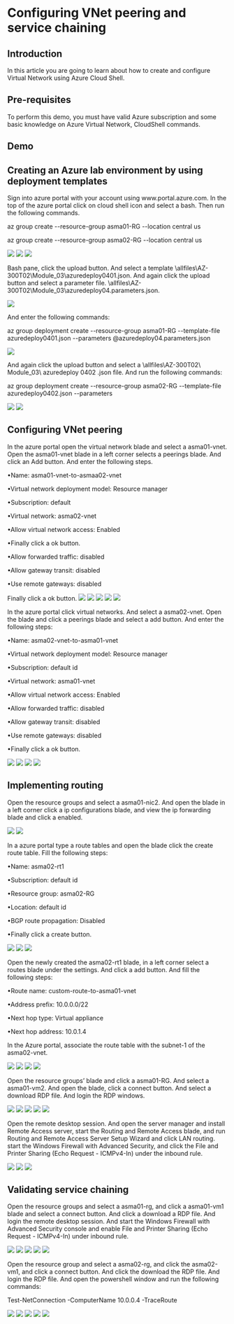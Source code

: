 <h1>Configuring VNet peering and service chaining</h1>

<h2>Introduction</h2>
<p>In this article you are going to learn about how to create and configure Virtual Network using Azure Cloud Shell.</p>

<h2>Pre-requisites</h2>
<p>To perform this demo, you must have valid Azure subscription and some basic knowledge on Azure Virtual Network, CloudShell commands.</p>

<h2>Demo</h2>
<h2>Creating an Azure lab environment by using deployment templates</h2>
<p>Sign into azure portal with your account using www.portal.azure.com. In the top of the azure portal click on cloud shell icon and  select a bash. Then run the following commands.</p>
	<p>az group create --resource-group asma01-RG --location central us</p>
	<p>az group create --resource-group asma02-RG --location central us</p>
<img src="https://codesizzlergit.blob.core.windows.net/az300-004/01.jpg"/>
<img src="https://codesizzlergit.blob.core.windows.net/az300-004/02.jpg"/>
<img src="https://codesizzlergit.blob.core.windows.net/az300-004/03.jpg"/>
<p>Bash pane, click the upload button. And select a template \allfiles\AZ-300T02\Module_03\azuredeploy0401.json. And again click the upload button and select a parameter file.  \allfiles\AZ-300T02\Module_03\azuredeploy04.parameters.json.</p>
<img src="https://codesizzlergit.blob.core.windows.net/az300-004/04.jpg"/>
<p>And enter the following commands:</p>
	<p>az group deployment create --resource-group asma01-RG --template-file azuredeploy0401.json --parameters @azuredeploy04.parameters.json	</p>
<img src="https://codesizzlergit.blob.core.windows.net/az300-004/05.jpg"/>
<p>And again click the upload button and select a \allfiles\AZ-300T02\ Module_03\ azuredeploy 0402 .json file. And run the following commands:</p>
	<p>az group deployment create --resource-group asma02-RG --template-file azuredeploy0402.json --parameters	</p>
<img src="https://codesizzlergit.blob.core.windows.net/az300-004/06.jpg"/>
<img src="https://codesizzlergit.blob.core.windows.net/az300-004/07.jpg"/>

<h2>Configuring VNet peering</h2>
<p>In the azure portal open the virtual network blade and select a asma01-vnet. Open the asma01-vnet blade in a left corner selects a peerings blade. And click an Add button. And enter the following steps.</p>
	<p>•Name: asma01-vnet-to-asmaa02-vnet</p>
	<p>•Virtual network deployment model: Resource manager</p>
	<p>•Subscription: default</p>
	<p>•Virtual network: asma02-vnet</p>
	<p>•Allow virtual network access: Enabled</p>
	<p>•Finally click a ok button.</p>
	<p>•Allow forwarded traffic: disabled</p>
	<p>•Allow gateway transit: disabled</p>
	<p>•Use remote gateways: disabled</p>
Finally click a ok button.
<img src="https://codesizzlergit.blob.core.windows.net/az300-004/08.jpg"/>
<img src="https://codesizzlergit.blob.core.windows.net/az300-004/09.jpg"/>
<img src="https://codesizzlergit.blob.core.windows.net/az300-004/10.jpg"/>
<img src="https://codesizzlergit.blob.core.windows.net/az300-004/11.jpg"/>
<img src="https://codesizzlergit.blob.core.windows.net/az300-004/12.jpg"/>
<p>In the azure portal click virtual networks. And select a asma02-vnet. Open the blade and click a peerings blade and select a add button. And enter the following steps:</p>
	<p>•Name: asma02-vnet-to-asma01-vnet</p>
	<p>•Virtual network deployment model: Resource manager</p>
	<p>•Subscription: default id</p>
	<p>•Virtual network: asma01-vnet</p>
	<p>•Allow virtual network access: Enabled</p>
	<p>•Allow forwarded traffic: disabled</p>
	<p>•Allow gateway transit: disabled</p>
	<p>•Use remote gateways: disabled</p>
	<p>•Finally click a ok button.</p>
<img src="https://codesizzlergit.blob.core.windows.net/az300-004/13.jpg"/>
<img src="https://codesizzlergit.blob.core.windows.net/az300-004/14.jpg"/>
<img src="https://codesizzlergit.blob.core.windows.net/az300-004/15.jpg"/>
<img src="https://codesizzlergit.blob.core.windows.net/az300-004/16.jpg"/>

<h2> Implementing routing</h2>
<p>Open the resource groups and select a asma01-nic2. And open the blade in a left corner click a ip configurations blade, and view the ip forwarding blade and click a enabled.</p>
<img src="https://codesizzlergit.blob.core.windows.net/az300-004/17.jpg"/>
<img src="https://codesizzlergit.blob.core.windows.net/az300-004/18.jpg"/>
<p>In a azure portal type a route tables and open the blade click the create route table. Fill the following steps:</p>
	<p>•Name: asma02-rt1</p>
	<p>•Subscription: default id</p>
	<p>•Resource group: asma02-RG</p>
	<p>•Location: default id</p>
	<p>•BGP route propagation: Disabled</p>
	<p>•Finally click a create button.</p>
<img src="https://codesizzlergit.blob.core.windows.net/az300-004/19.jpg"/>
<img src="https://codesizzlergit.blob.core.windows.net/az300-004/20.jpg"/>
<img src="https://codesizzlergit.blob.core.windows.net/az300-004/21.jpg"/>
<p>Open the newly created the asma02-rt1 blade, in a left corner select a routes blade under the settings. And click a add button. And fill the following steps:</p>
	<p>•Route name: custom-route-to-asma01-vnet</p>
	<p>•Address prefix: 10.0.0.0/22</p>
	<p>•Next hop type: Virtual appliance</p>
	<p>•Next hop address: 10.0.1.4</p>
<p>In the Azure portal, associate the route table with the subnet-1 of the asma02-vnet.</p>
<img src="https://codesizzlergit.blob.core.windows.net/az300-004/22.jpg"/>
<img src="https://codesizzlergit.blob.core.windows.net/az300-004/23.jpg"/>
<img src="https://codesizzlergit.blob.core.windows.net/az300-004/24.jpg"/>
<img src="https://codesizzlergit.blob.core.windows.net/az300-004/25.jpg"/>
<p>Open the resource groups’ blade and click a asma01-RG. And select a asma01-vm2. And open the blade, click a connect button. And select a download RDP file. And login the RDP windows.</p>
<img src="https://codesizzlergit.blob.core.windows.net/az300-004/26.jpg"/>
<img src="https://codesizzlergit.blob.core.windows.net/az300-004/27.jpg"/>
<img src="https://codesizzlergit.blob.core.windows.net/az300-004/28.jpg"/>
<img src="https://codesizzlergit.blob.core.windows.net/az300-004/29.jpg"/>
<img src="https://codesizzlergit.blob.core.windows.net/az300-004/30.jpg"/>
<p>Open the remote desktop session. And open the server manager and install Remote Access server, start the Routing and Remote Access blade, and run Routing and Remote Access Server Setup Wizard and click LAN routing. start the Windows Firewall with Advanced Security, and click the File and Printer Sharing (Echo Request - ICMPv4-In) under the inbound rule.</p>
<img src="https://codesizzlergit.blob.core.windows.net/az300-004/31.jpg"/>
<img src="https://codesizzlergit.blob.core.windows.net/az300-004/32.jpg"/>
<img src="https://codesizzlergit.blob.core.windows.net/az300-004/33.jpg"/>

<h2>Validating service chaining</h2>
<p>Open the resource groups and select a asma01-rg, and click a asma01-vm1 blade and select a connect button. And click a download a RDP file. And login the remote desktop session. And start the Windows Firewall with Advanced Security console and enable File and Printer Sharing (Echo Request - ICMPv4-In) under inbound rule.</p>
<img src="https://codesizzlergit.blob.core.windows.net/az300-004/34.jpg"/>
<img src="https://codesizzlergit.blob.core.windows.net/az300-004/35.jpg"/>
<img src="https://codesizzlergit.blob.core.windows.net/az300-004/36.jpg"/>
<img src="https://codesizzlergit.blob.core.windows.net/az300-004/37.jpg"/>
<img src="https://codesizzlergit.blob.core.windows.net/az300-004/38.jpg"/>
<p>Open the resource group and select a asma02-rg, and click the asma02-vm1, and click a connect button. And click the download the RDP file. And login the RDP file. And open the powershell window and run the following commands:</p>
	<p>Test-NetConnection -ComputerName 10.0.0.4 -TraceRoute	</p>
<img src="https://codesizzlergit.blob.core.windows.net/az300-004/39.jpg"/>
<img src="https://codesizzlergit.blob.core.windows.net/az300-004/40.jpg"/>
<img src="https://codesizzlergit.blob.core.windows.net/az300-004/41.jpg"/>
<img src="https://codesizzlergit.blob.core.windows.net/az300-004/42.jpg"/>
<img src="https://codesizzlergit.blob.core.windows.net/az300-004/43.jpg"/>


















